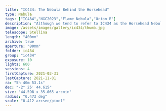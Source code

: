 ```yaml
---
title: "IC434: The Nebula Behind the Horsehead"
type: Nebula
tags: ["IC434","NGC2023","Flame Nebula","Orion B"]
description: "Although we tend to refer to IC434 as the Horsehead Nebula, it's actually an emission nebula hidden behind the Horsehead nebula. The latter is made up of dark dust that is illuminated by the former. This framing honors the beauty and grace of the horse's silhouette, but I'm working on a mosaic that captures the broader area to include the Flame Nebula (NGC2024)."
image: /assets/images/gallery/ic434/thumb.jpg
telescope: Stellina
length: "400mm"
archive: true
aperture: "80mm"
folder: ic434
group: "ic434"
exposure: 10
lights: 600
sessions: 4
firstCapture: 2021-03-31 
lastCapture: 2021-11-01
ra: "5h 40m 53.1s"
dec: "-2° 25' 44.615"
size: "44.598 x 35.065 arcmin"
radius: "0.473 deg"
scale: "0.412 arcsec/pixel"
---
```

